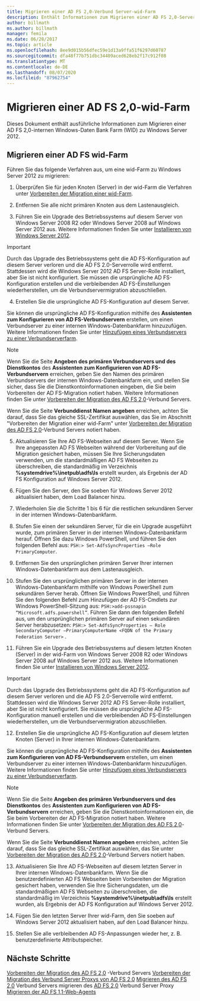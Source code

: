 ```yaml
---
title: Migrieren einer AD FS 2,0-Verbund Server-wid-Farm
description: Enthält Informationen zum Migrieren einer AD FS 2,0-Server-wid-Farm zu Windows Server 2012.
author: billmath
ms.author: billmath
manager: femila
ms.date: 06/28/2017
ms.topic: article
ms.openlocfilehash: 8ee9d015b56dfec59e1d13a9ffa51f6297d60787
ms.sourcegitcommit: dfa48f77b751dbc34409aced628eb2f17c912f08
ms.translationtype: MT
ms.contentlocale: de-DE
ms.lasthandoff: 08/07/2020
ms.locfileid: "87962754"
---
```

# <a name="migrate-an-ad-fs-20-wid-farm"></a>Migrieren einer AD FS 2,0-wid-Farm
Dieses Dokument enthält ausführliche Informationen zum Migrieren einer AD FS 2,0-internen Windows-Daten Bank Farm (WID) zu Windows Server 2012.

## <a name="migrate-an-ad-fs-wid-farm"></a>Migrieren einer AD FS wid-Farm
Führen Sie das folgende Verfahren aus, um eine wid-Farm zu Windows Server 2012 zu migrieren:

1.  Überprüfen Sie für jeden Knoten (Server) in der wid-Farm die Verfahren unter [Vorbereiten der Migration einer wid-Farm](prepare-to-migrate-a-wid-farm.md).

2.  Entfernen Sie alle nicht primären Knoten aus dem Lastenausgleich.

3.  Führen Sie ein Upgrade des Betriebssystems auf diesem Server von Windows Server 2008 R2 oder Windows Server 2008 auf Windows Server 2012 aus. Weitere Informationen finden Sie unter [Installieren von Windows Server 2012](/previous-versions/windows/it-pro/windows-server-2012-R2-and-2012/jj134246(v=ws.11)).

> [!IMPORTANT]
>  Durch das Upgrade des Betriebssystems geht die AD FS-Konfiguration auf diesem Server verloren und die AD FS 2.0-Serverrolle wird entfernt. Stattdessen wird die Windows Server 2012 AD FS Server-Rolle installiert, aber Sie ist nicht konfiguriert. Sie müssen die ursprüngliche AD FS-Konfiguration erstellen und die verbleibenden AD FS-Einstellungen wiederherstellen, um die Verbundservermigration abzuschließen.

4. Erstellen Sie die ursprüngliche AD FS-Konfiguration auf diesem Server.

Sie können die ursprüngliche AD FS-Konfiguration mithilfe des **Assistenten zum Konfigurieren von AD FS-Verbundservern** erstellen, um einen Verbundserver zu einer internen Windows-Datenbankfarm hinzuzufügen. Weitere Informationen finden Sie unter [Hinzufügen eines Verbundservers zu einer Verbundserverfarm](add-a-federation-server-to-a-federation-server-farm.md).

> [!NOTE]
> Wenn Sie die Seite **Angeben des primären Verbundservers und des Dienstkontos** des **Assistenten zum Konfigurieren von AD FS-Verbundservern** erreichen, geben Sie den Namen des primären Verbundservers der internen Windows-Datenbankfarm ein, und stellen Sie sicher, dass Sie die Dienstkontoinformationen eingeben, die Sie beim Vorbereiten der AD FS-Migration notiert haben. Weitere Informationen finden Sie unter [Vorbereiten der Migration des AD FS 2,0](prepare-to-migrate-a-wid-farm.md)-Verbund Servers.
>
> Wenn Sie die Seite **Verbunddienst Namen angeben** erreichen, achten Sie darauf, dass Sie das gleiche SSL-Zertifikat auswählen, das Sie im Abschnitt "Vorbereiten der Migration einer wid-Farm" unter [Vorbereiten der Migration des AD FS 2,0](prepare-to-migrate-a-wid-farm.md)-Verbund Servers notiert haben.

5. Aktualisieren Sie Ihre AD FS-Webseiten auf diesem Server. Wenn Sie Ihre angepassten AD FS Webseiten während der Vorbereitung auf die Migration gesichert haben, müssen Sie Ihre Sicherungsdaten verwenden, um die standardmäßigen AD FS Webseiten zu überschreiben, die standardmäßig im Verzeichnis **%systemdrive%\inetpub\adfs\ls** erstellt wurden, als Ergebnis der AD FS Konfiguration auf Windows Server 2012.

6. Fügen Sie den Server, den Sie soeben für Windows Server 2012 aktualisiert haben, dem Load Balancer hinzu.

7. Wiederholen Sie die Schritte 1 bis 6 für die restlichen sekundären Server in der internen Windows-Datenbankfarm.

8. Stufen Sie einen der sekundären Server, für die ein Upgrade ausgeführt wurde, zum primären Server in der internen Windows-Datenbankfarm herauf. Öffnen Sie dazu Windows PowerShell, und führen Sie den folgenden Befehl aus: `PSH:> Set-AdfsSyncProperties –Role PrimaryComputer`.

9. Entfernen Sie den ursprünglichen primären Server Ihrer internen Windows-Datenbankfarm aus dem Lastenausgleich.

10. Stufen Sie den ursprünglichen primären Server in der internen Windows-Datenbankfarm mithilfe von Windows PowerShell zum sekundären Server herab. Öffnen Sie Windows PowerShell, und führen Sie den folgenden Befehl zum Hinzufügen der AD FS-Cmdlets zur Windows PowerShell-Sitzung aus: `PSH:>add-pssnapin “Microsoft.adfs.powershell”`. Führen Sie dann den folgenden Befehl aus, um den ursprünglichen primären Server auf einen sekundären Server herabzusetzen: `PSH:> Set-AdfsSyncProperties – Role SecondaryComputer –PrimaryComputerName <FQDN of the Primary Federation Server>` .

11. Führen Sie ein Upgrade des Betriebssystems auf diesem letzten Knoten (Server) in der wid-Farm von Windows Server 2008 R2 oder Windows Server 2008 auf Windows Server 2012 aus. Weitere Informationen finden Sie unter [Installieren von Windows Server 2012](/previous-versions/windows/it-pro/windows-server-2012-R2-and-2012/jj134246(v=ws.11)).

> [!IMPORTANT]
>  Durch das Upgrade des Betriebssystems geht die AD FS-Konfiguration auf diesem Server verloren und die AD FS 2.0-Serverrolle wird entfernt. Stattdessen wird die Windows Server 2012 AD FS Server-Rolle installiert, aber Sie ist nicht konfiguriert. Sie müssen die ursprüngliche AD FS-Konfiguration manuell erstellen und die verbleibenden AD FS-Einstellungen wiederherstellen, um die Verbundservermigration abzuschließen.

12. Erstellen Sie die ursprüngliche AD FS-Konfiguration auf diesem letzten Knoten (Server) in Ihrer internen Windows-Datenbankfarm.

Sie können die ursprüngliche AD FS-Konfiguration mithilfe des **Assistenten zum Konfigurieren von AD FS-Verbundservern** erstellen, um einen Verbundserver zu einer internen Windows-Datenbankfarm hinzuzufügen. Weitere Informationen finden Sie unter [Hinzufügen eines Verbundservers zu einer Verbundserverfarm](add-a-federation-server-to-a-federation-server-farm.md).

> [!NOTE]
> Wenn Sie die Seite **Angeben des primären Verbundservers und des Dienstkontos** des **Assistenten zum Konfigurieren von AD FS-Verbundservern** erreichen, geben Sie die Dienstkontoinformationen ein, die Sie beim Vorbereiten der AD FS-Migration notiert haben. Weitere Informationen finden Sie unter [Vorbereiten der Migration des AD FS 2,0](prepare-to-migrate-a-wid-farm.md)-Verbund Servers.
>
> Wenn Sie die Seite **Verbunddienst Namen angeben** erreichen, achten Sie darauf, dass Sie das gleiche SSL-Zertifikat auswählen, das Sie unter [Vorbereiten der Migration des AD FS 2,0](prepare-to-migrate-a-wid-farm.md)-Verbund Servers notiert haben.

13. Aktualisieren Sie Ihre AD FS-Webseiten auf diesem letzten Server in Ihrer internen Windows-Datenbankfarm. Wenn Sie die benutzerdefinierten AD FS Webseiten beim Vorbereiten der Migration gesichert haben, verwenden Sie Ihre Sicherungsdaten, um die standardmäßigen AD FS Webseiten zu überschreiben, die standardmäßig im Verzeichnis **%systemdrive%\inetpub\adfs\ls** erstellt wurden, als Ergebnis der AD FS Konfiguration auf Windows Server 2012.

14. Fügen Sie den letzten Server Ihrer wid-Farm, den Sie soeben auf Windows Server 2012 aktualisiert haben, auf den Load Balancer hinzu.

15. Stellen Sie alle verbleibenden AD FS-Anpassungen wieder her, z. B. benutzerdefinierte Attributspeicher.

## <a name="next-steps"></a>Nächste Schritte
 [Vorbereiten der Migration des AD FS 2,0](prepare-to-migrate-ad-fs-fed-server.md) -Verbund Servers [Vorbereiten der Migration des Verbund Server Proxys von AD FS 2,0](prepare-to-migrate-ad-fs-fed-proxy.md) [Migrieren des AD FS 2,0](migrate-the-ad-fs-fed-server.md) Verbund Servers migrieren des [AD FS 2,0](migrate-the-ad-fs-2-fed-server-proxy.md) Verbund Server Proxy [Migrieren der AD FS 1,1-Web-Agents](migrate-the-ad-fs-web-agent.md)
